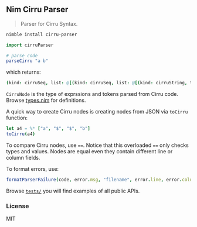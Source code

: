 
Nim Cirru Parser
---

> Parser for Cirru Syntax.

```bash
nimble install cirru-parser
```

```nim
import cirruParser

# parse code
parseCirru "a b"
```

which returns:

```nim
(kind: cirruSeq, list: @[(kind: cirruSeq, list: @[(kind: cirruString, text: "a"), (kind: cirruString, text: "b")])])  : CirruNode
```

`CirruNode` is the type of exprssions and tokens parsed from Cirru code. Browse [types.nim](src/cirruParser/types.nim) for definitions.

A quick way to create Cirru nodes is creating nodes from JSON via `toCirru` function:

```nim
let a4 = %* ["a", "$", "$", "b"]
toCirru(a4)
```

To compare Cirru nodes, use `==`. Notice that this overloaded `==` only checks types and values. Nodes are equal even they contain different line or column fields.

To format errors, use:

```nim
formatParserFailure(code, error.msg, "filename", error.line, error.column)
```

Browse [`tests/`](tests/) you will find examples of all public APIs.

### License

MIT
